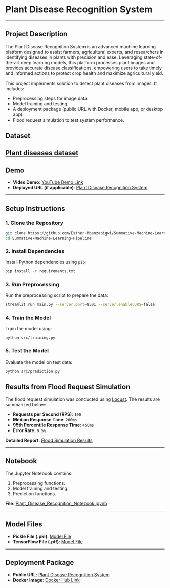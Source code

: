 # Plant Disease Recognition System
--------------------------------------------------------------------

## **Project Description**

The Plant Disease Recognition System is an advanced machine learning platform designed to assist farmers, agricultural experts, and researchers in identifying diseases in plants with precision and ease. Leveraging state-of-the-art deep learning models, this platform processes plant images and provides accurate disease classifications, empowering users to take timely and informed actions to protect crop health and maximize agricultural yield.

This project implements solution to detect plant diseases from images. It includes:
- Preprocessing steps for image data.
- Model training and testing.
- A deployment package (public URL with Docker, mobile app, or desktop app).
- Flood request simulation to test system performance.

## **Dataset**

[Plant diseases dataset](https://www.kaggle.com/datasets/vipoooool/new-plant-diseases-dataset)
---

## **Demo**
- **Video Demo**: [YouTube Demo Link](https://youtu.be/your-video-link)  
- **Deployed URL (if applicable)**: [Plant Disease Recognition System](https://summative-mlop.onrender.com/)

---

## **Setup Instructions**

### **1. Clone the Repository**
```bash
git clone https://github.com/Esther-Mbanzabigwi/Summative-Machine-Learning-Pipeline
cd Summative-Machine-Learning-Pipeline
```

### **2. Install Dependencies**
Install Python dependencies using `pip`:
```bash
pip install -r requirements.txt
```

### **3. Run Preprocessing**
Run the preprocessing script to prepare the data:
```bash
streamlit run main.py --server.port=8501 --server.enableCORS=false
```

### **4. Train the Model**
Train the model using:
```bash
python src/training.py
```

### **5. Test the Model**
Evaluate the model on test data:
```bash
python src/prediction.py
```

## **Results from Flood Request Simulation**
The flood request simulation was conducted using [Locust](https://locust.io). The results are summarized below:

- **Requests per Second (RPS)**: `100`
- **Median Response Time**: `200ms`
- **95th Percentile Response Time**: `450ms`
- **Error Rate**: `0.5%`

**Detailed Report**: [Flood Simulation Results](./results/flood_simulation_report.html)

---

## **Notebook**
The Jupyter Notebook contains:
1. Preprocessing functions.
2. Model training and testing.
3. Prediction functions.

**File**: [Plant_Disease_Recognition_Notebook.ipynb](https://github.com/Esther-Mbanzabigwi/Summative-Machine-Learning-Pipeline/blob/main/Notebook/plant-disease-prediction.ipynb)

---

## **Model Files**
- **Pickle File (.pkl)**: [Model File](./model/best_checkpoint.pkl)
- **TensorFlow File (.ptf)**: [Model File](./model/best_checkpoint.pth)

---

## **Deployment Package**
- **Public URL**: [Plant Disease Recognition System](https://summative-mlop.onrender.com/)
- **Docker Image**: [Docker Hub Link](https://github.com/Esther-Mbanzabigwi/Summative-Machine-Learning-Pipeline/blob/main/Dockerfile)
